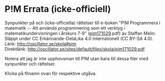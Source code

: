 # P!M Errata (icke-officiell)
Synpunkter på och (icke-officiella) rättelser till e-boken "P!M Programmera i matematik -- 
Att använda programmering som ett verktyg i matematikundervisningen i årskurs 7-9" ([pim171029](//github.com/mobluse/pim-errata/blob/master/pim171029.md).pdf) av Staffan Melin.  
Släppt under CC Erkännande-DelaLika 4.0 Internationell (CC BY-SA 4.0).  
Länk: http://oscillator.se/skola#pim  
Direktlänk: http://oscillator.se/sites/default/files/skola/pim171029.pdf

Notera att jag är inte upphovsman till P!M utan bara till dessa filer med synpunkter och rättelser.

Klicka på filnamn ovan för respektive utgåva.
